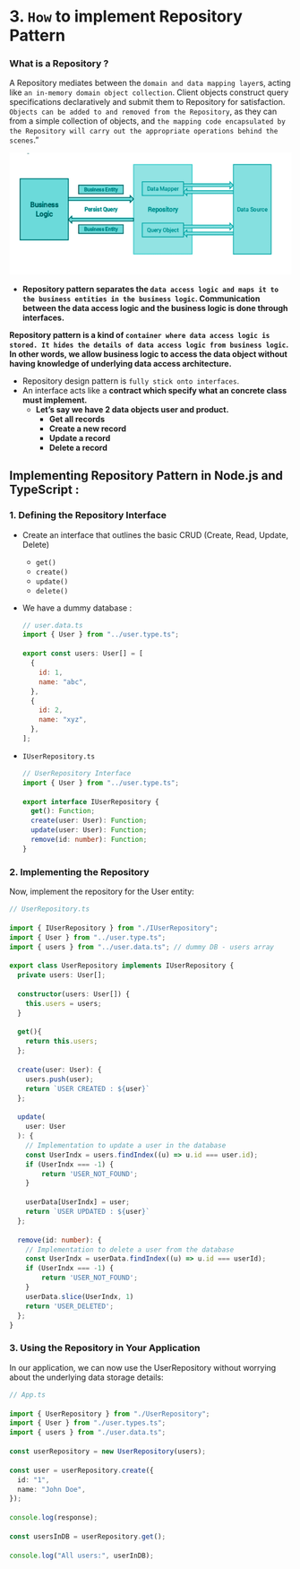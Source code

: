 # 3. `How` to implement Repository Pattern

### What is a Repository ?

A Repository mediates between the `domain and data mapping layer`s, acting like `an in-memory domain object collection`. Client objects construct query specifications declaratively and submit them to Repository for satisfaction. `Objects can be added to and removed from the Repository`, as they can from a simple collection of objects, and `the mapping code encapsulated by the Repository will carry out the appropriate operations behind the scenes`.”

![image2](./assets/repo-pattern2.png)

- **Repository pattern separates the `data access logic and maps it to the business entities in the business logic`. Communication between the data access logic and the business logic is done through interfaces.**

**Repository pattern is a kind of `container where data access logic is stored. It hides the details of data access logic from business logic`. In other words, we allow business logic to access the data object without having knowledge of underlying data access architecture.**

- Repository design pattern is `fully stick onto interfaces`.
- An interface acts like a **contract which specify what an concrete class must implement.**
  - **Let’s say we have 2 data objects user and product.**
    - **Get all records**
    - **Create a new record**
    - **Update a record**
    - **Delete a record**

## Implementing Repository Pattern in Node.js and TypeScript :

### 1. Defining the Repository Interface

- Create an interface that outlines the basic CRUD (Create, Read, Update, Delete)

  - `get()`
  - `create()`
  - `update()`
  - `delete()`

- We have a dummy database :

  ```js
  // user.data.ts
  import { User } from "../user.type.ts";

  export const users: User[] = [
    {
      id: 1,
      name: "abc",
    },
    {
      id: 2,
      name: "xyz",
    },
  ];
  ```

- `IUserRepository.ts`

  ```ts
  // UserRepository Interface
  import { User } from "../user.type.ts";

  export interface IUserRepository {
    get(): Function;
    create(user: User): Function;
    update(user: User): Function;
    remove(id: number): Function;
  }
  ```

### 2. Implementing the Repository

Now, implement the repository for the User entity:

```ts
// UserRepository.ts

import { IUserRepository } from "./IUserRepository";
import { User } from "../user.type.ts";
import { users } from "../user.data.ts"; // dummy DB - users array

export class UserRepository implements IUserRepository {
  private users: User[];

  constructor(users: User[]) {
    this.users = users;
  }

  get(){
    return this.users;
  };

  create(user: User): {
    users.push(user);
    return `USER CREATED : ${user}`
  };

  update(
    user: User
  ): {
    // Implementation to update a user in the database
    const UserIndx = users.findIndex((u) => u.id === user.id);
    if (UserIndx === -1) {
        return 'USER_NOT_FOUND';
    }

    userData[UserIndx] = user;
    return `USER UPDATED : ${user}`
  };

  remove(id: number): {
    // Implementation to delete a user from the database
    const UserIndx = userData.findIndex((u) => u.id === userId);
    if (UserIndx === -1) {
        return 'USER_NOT_FOUND';
    }
    userData.slice(UserIndx, 1)
    return 'USER_DELETED';
  };
}
```

### 3. Using the Repository in Your Application

In our application, we can now use the UserRepository without worrying about the underlying data storage details:

```ts
// App.ts

import { UserRepository } from "./UserRepository";
import { User } from "./user.types.ts";
import { users } from "./user.data.ts";

const userRepository = new UserRepository(users);

const user = userRepository.create({
  id: "1",
  name: "John Doe",
});

console.log(response);

const usersInDB = userRepository.get();

console.log("All users:", userInDB);
```
